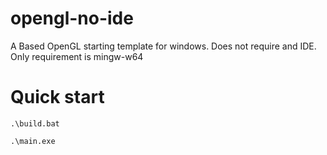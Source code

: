 # opengl-no-ide
A Based OpenGL starting template for windows.
Does not require and IDE.
Only requirement is mingw-w64

# Quick start
```console
.\build.bat
```
```console
.\main.exe
```
